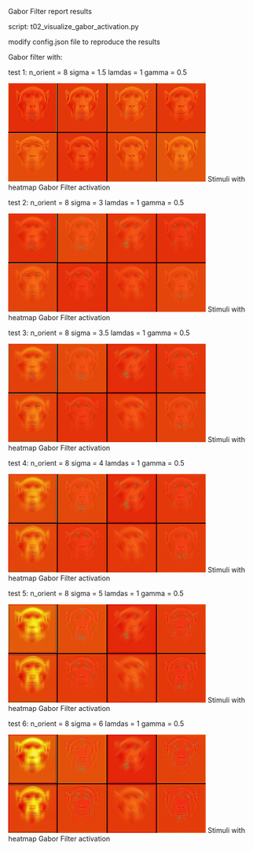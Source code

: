 Gabor Filter report results

script: t02_visualize_gabor_activation.py

modify config.json file to reproduce the results

Gabor filter with:

test 1: n_orient = 8 sigma = 1.5 lamdas = 1 gamma = 0.5

<img src='../../img/gabor_filter_sig1.5.jpeg' height="200">
Stimuli with heatmap Gabor Filter activation

test 2: n_orient = 8 sigma = 3 lamdas = 1 gamma = 0.5

<img src='../../img/gabor_filter_sig3.jpeg' height="200">
Stimuli with heatmap Gabor Filter activation

test 3: n_orient = 8 sigma = 3.5 lamdas = 1 gamma = 0.5

<img src='../../img/gabor_filter_sig3.5.jpeg' height="200">
Stimuli with heatmap Gabor Filter activation

test 4: n_orient = 8 sigma = 4 lamdas = 1 gamma = 0.5

<img src='../../img/gabor_filter_sig4.jpeg' height="200">
Stimuli with heatmap Gabor Filter activation

test 5: n_orient = 8 sigma = 5 lamdas = 1 gamma = 0.5

<img src='../../img/gabor_filter_sig5.jpeg' height="200">
Stimuli with heatmap Gabor Filter activation

test 6: n_orient = 8 sigma = 6 lamdas = 1 gamma = 0.5

<img src='../../img/gabor_filter_sig6.jpeg' height="200">
Stimuli with heatmap Gabor Filter activation
